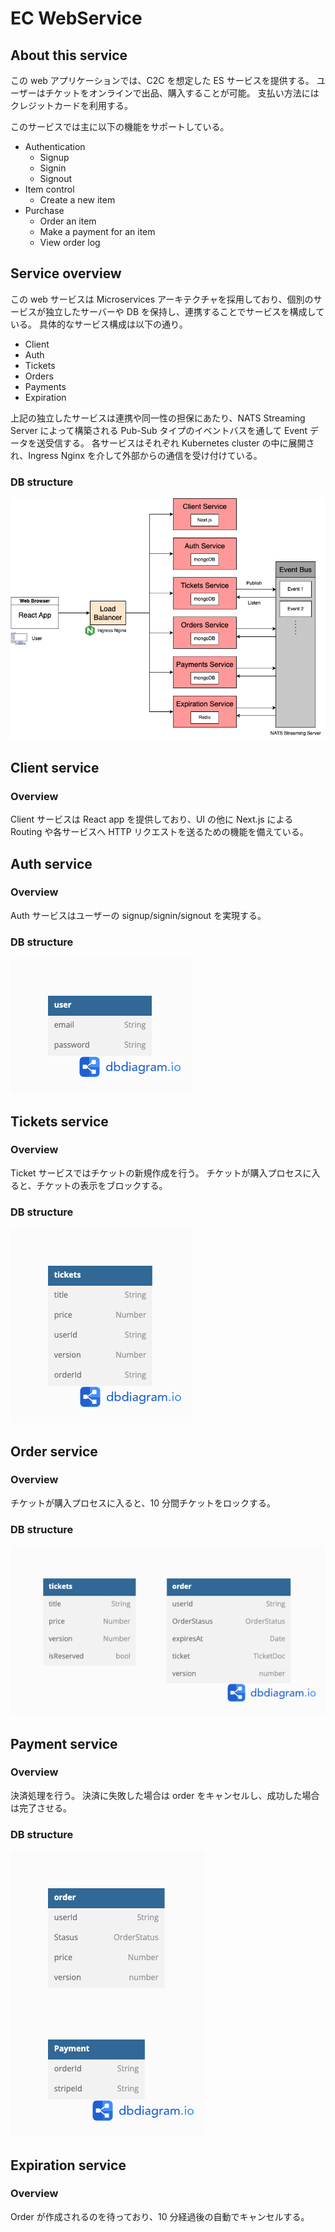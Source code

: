# EC WebService

## About this service

この web アプリケーションでは、C2C を想定した ES サービスを提供する。
ユーザーはチケットをオンラインで出品、購入することが可能。
支払い方法にはクレジットカードを利用する。

このサービスでは主に以下の機能をサポートしている。

- Authentication
  - Signup
  - Signin
  - Signout
- Item control
  - Create a new item
- Purchase
  - Order an item
  - Make a payment for an item
  - View order log

## Service overview

この web サービスは Microservices アーキテクチャを採用しており、個別のサービスが独立したサーバーや DB を保持し、連携することでサービスを構成している。
具体的なサービス構成は以下の通り。

- Client
- Auth
- Tickets
- Orders
- Payments
- Expiration

上記の独立したサービスは連携や同一性の担保にあたり、NATS Streaming Server によって構築される Pub-Sub タイプのイベントバスを通して Event データを送受信する。
各サービスはそれぞれ Kubernetes cluster の中に展開され、Ingress Nginx を介して外部からの通信を受け付けている。

### DB structure

![system overview](/design/images/system_overview.drawio.png)

## Client service

### Overview

Client サービスは React app を提供しており、UI の他に Next.js による Routing や各サービスへ HTTP リクエストを送るための機能を備えている。

## Auth service

### Overview

Auth サービスはユーザーの signup/signin/signout を実現する。

### DB structure

![auth data model](/design/images/auth_data.png)

## Tickets service

### Overview

Ticket サービスではチケットの新規作成を行う。
チケットが購入プロセスに入ると、チケットの表示をブロックする。

### DB structure

![tickets data model](/design/images/tickets_data.png)

## Order service

### Overview

チケットが購入プロセスに入ると、10 分間チケットをロックする。

### DB structure

![order data model](/design/images/orders_data.png)

## Payment service

### Overview

決済処理を行う。
決済に失敗した場合は order をキャンセルし、成功した場合は完了させる。

### DB structure

![payment data model](/design/images/Payments_data.png)

## Expiration service

### Overview

Order が作成されるのを待っており、10 分経過後の自動でキャンセルする。
